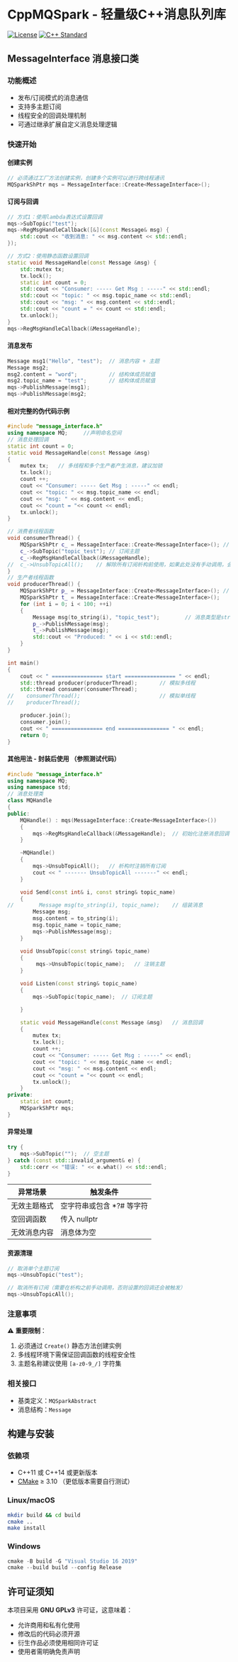 # CppMQSpark - 轻量级C++消息队列库

[![License](https://img.shields.io/badge/License-GPLv3-blue.svg)](https://www.gnu.org/licenses/gpl-3.0)
[![C++ Standard](https://img.shields.io/badge/C++-11/14-blue.svg)](https://en.cppreference.com/)

## MessageInterface 消息接口类

### 功能概述
- 发布/订阅模式的消息通信
- 支持多主题订阅
- 线程安全的回调处理机制
- 可通过继承扩展自定义消息处理逻辑

### 快速开始

#### 创建实例
```cpp
// 必须通过工厂方法创建实例，创建多个实例可以进行跨线程通讯
MQSparkShPtr mqs = MessageInterface::Create<MessageInterface>();
```

#### 订阅与回调
```cpp
// 方式1：使用lambda表达式设置回调
mqs->SubTopic("test");
mqs->RegMsgHandleCallback([&](const Message& msg) {
    std::cout << "收到消息: " << msg.content << std::endl;
});

// 方式2：使用静态函数设置回调
static void MessageHandle(const Message &msg) {
    std::mutex tx;
    tx.lock();
    static int count = 0;
    std::cout << "Consumer: ----- Get Msg : -----" << std::endl;
    std::cout << "topic: " << msg.topic_name << std::endl;
    std::cout << "msg: " << msg.content << std::endl;
    std::cout << "count = " << count << std::endl;
    tx.unlock();
}
mqs->RegMsgHandleCallback(&MessageHandle);
```

#### 消息发布
```cpp
Message msg1("Hello", "test");  // 消息内容 + 主题
Message msg2;
msg2.content = "word";          // 结构体成员赋值
msg2.topic_name = "test";       // 结构体成员赋值
mqs->PublishMessage(msg1);
mqs->PublishMessage(msg2;
```

#### 相对完整的伪代码示例
```cpp
#include "message_interface.h"
using namespace MQ;     //声明命名空间
// 消息处理回调
static int count = 0;
static void MessageHandle(const Message &msg)
{
	mutex tx;	// 多线程和多个生产者产生消息，建议加锁
	tx.lock();
	count ++;
	cout << "Consumer: ----- Get Msg : -----" << endl;
	cout << "topic: " << msg.topic_name << endl;
	cout << "msg: " << msg.content << endl;
	cout << "count = "<< count << endl;
	tx.unlock();
}

// 消费者线程函数
void consumerThread() {
	MQSparkShPtr c_ = MessageInterface::Create<MessageInterface>();	// 实例化一个对象，专门接收消息
	c_->SubTopic("topic_test");	// 订阅主题
	c_->RegMsgHandleCallback(&MessageHandle);
//	c_->UnsubTopicAll();	// 解除所有订阅析构前使用，如果此处没有手动调用，会导致c_ 对象离开作用域后，回调函数还是会被消息触发，如果手动调用，则设置的回调函数不会再被触发
}
// 生产者线程函数
void producerThread() {
	MQSparkShPtr p_ = MessageInterface::Create<MessageInterface>();	// 实例化两个对象，发送消息
	MQSparkShPtr t_ = MessageInterface::Create<MessageInterface>();	
	for (int i = 0; i < 100; ++i)
	{
		Message msg(to_string(i), "topic_test");		// 消息类型是string，需要将其他消息转换成str后使用
		p_->PublishMessage(msg);
		t_->PublishMessage(msg);
		std::cout << "Produced: " << i << std::endl;
	}
}

int main()
{
    cout << " ================ start ================ " << endl;
    std::thread producer(producerThread);		// 模拟多线程
    std::thread consumer(consumerThread);
//    consumerThread();							// 模拟单线程
//    producerThread();

    producer.join();
    consumer.join();
    cout << " ================ end ================ " << endl;
    return 0;
}

```

#### 其他用法 - 封装后使用 （参照测试代码）
```cpp
#include "message_interface.h"
using namespace MQ;
using namespace std;
// 消息处理类
class MQHandle
{
public:
    MQHandle() : mqs(MessageInterface::Create<MessageInterface>())
    {
        mqs->RegMsgHandleCallback(&MessageHandle);	// 初始化注册消息回调
    }

    ~MQHandle()
    {
        mqs->UnsubTopicAll();	// 析构时注销所有订阅
        cout << " ------- UnsubTopicAll -------" << endl;
    }

    void Send(const int& i, const string& topic_name)
    {
//        Message msg(to_string(i), topic_name);	// 组装消息
		Message msg;
        msg.content = to_string(i);
        msg.topic_name = topic_name;
        mqs->PublishMessage(msg);
    }

    void UnsubTopic(const string& topic_name)
    {
         mqs->UnsubTopic(topic_name);	// 注销主题
    }

    void Listen(const string& topic_name)
    {
        mqs->SubTopic(topic_name);	// 订阅主题

    }

    static void MessageHandle(const Message &msg)	// 消息回调
    {
        mutex tx;
        tx.lock();
        count ++;
        cout << "Consumer: ----- Get Msg : -----" << endl;
        cout << "topic: " << msg.topic_name << endl;
        cout << "msg: " << msg.content << endl;
        cout << "count = "<< count << endl;
        tx.unlock();
    }
private:
    static int count;
    MQSparkShPtr mqs;
}
```

#### 异常处理
```cpp
try {
    mqs->SubTopic("");  // 空主题
} catch (const std::invalid_argument& e) {
    std::cerr << "错误: " << e.what() << std::endl;
}
```

| 异常场景       | 触发条件                     |
|---------------|----------------------------|
| 无效主题格式   | 空字符串或包含 *?# 等字符    |
| 空回调函数     | 传入 nullptr                |
| 无效消息内容   | 消息体为空                  |

#### 资源清理
```cpp
// 取消单个主题订阅
mqs->UnsubTopic("test");

// 取消所有订阅（需要在析构之前手动调用，否则设置的回调还会被触发）
mqs->UnsubTopicAll();
```

### 注意事项
⚠️ **重要限制**：
1. 必须通过 `Create()` 静态方法创建实例
2. 多线程环境下需保证回调函数的线程安全性
3. 主题名称建议使用 `[a-z0-9_/]` 字符集

### 相关接口
- 基类定义：`MQSparkAbstract`
- 消息结构：`Message`

## 构建与安装

### 依赖项
- C++11 或 C++14 或更新版本
- [CMake](https://cmake.org/) ≥ 3.10 （更低版本需要自行测试）
### Linux/macOS
```bash
mkdir build && cd build
cmake ..
make install
```

### Windows
```powershell
cmake -B build -G "Visual Studio 16 2019"
cmake --build build --config Release
```
## 许可证须知
本项目采用 **GNU GPLv3** 许可证，这意味着：
- 允许商用和私有化使用
- 修改后的代码必须开源
- 衍生作品必须使用相同许可证
- 使用者需明确免责声明

